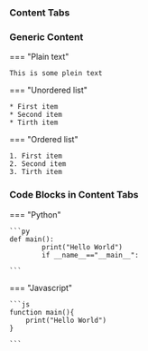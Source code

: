 ### Content Tabs

### Generic Content

=== "Plain text"

    This is some plein text

=== "Unordered list"

    * First item
    * Second item
    * Tirth item

=== "Ordered list"

    1. First item
    2. Second item
    3. Tirth item
    
### Code Blocks in Content Tabs

=== "Python"

    ```py
    def main():
            print("Hello World")
            if __name__=="__main__":

    ```
    
=== "Javascript"

    ```js
    function main(){
        print("Hello World")
    }
           
    ```